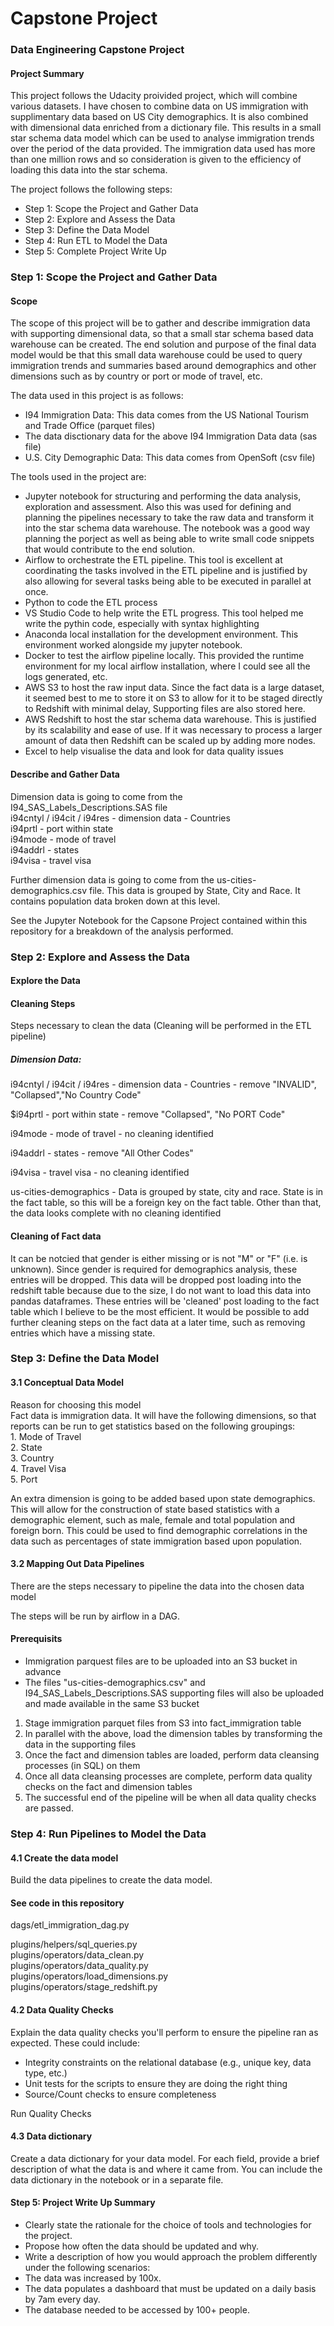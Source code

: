 # Capstone Project
### Data Engineering Capstone Project

#### Project Summary
This project follows the Udacity proivided project, which will combine various datasets. I have chosen to combine data on US immigration with supplimentary data based on US City demographics. It is also combined with dimensional data enriched from a dictionary file. This results in a small star schema data model which can be used to analyse immigration trends over the period of the data provided.
The immigration data used has more than one million rows and so consideration is given to the efficiency of loading this data into the star schema. 

The project follows the following steps:
* Step 1: Scope the Project and Gather Data
* Step 2: Explore and Assess the Data
* Step 3: Define the Data Model
* Step 4: Run ETL to Model the Data
* Step 5: Complete Project Write Up

### Step 1: Scope the Project and Gather Data

#### Scope 
The scope of this project will be to gather and describe immigration data with supporting dimensional data, so that a small star schema based data warehouse can be created. The end solution and purpose of the final data model would be that this small data warehouse could be used to query immigration trends and summaries based around demographics and other dimensions such as by country or port or mode of travel, etc. 

The data used in this project is as follows:
- I94 Immigration Data: This data comes from the US National Tourism and Trade Office (parquet files)
- The data disctionary data for the above I94 Immigration Data data (sas file)
- U.S. City Demographic Data: This data comes from OpenSoft (csv file)

The tools used in the project are:
- Jupyter notebook for structuring and performing the data analysis, exploration and assessment. Also this was used for defining and planning the pipelines necessary to take the raw data and transform it into the star schema data warehouse. The notebook was a good way planning the porject as well as being able to write small code snippets that would contribute to the end solution.
- Airflow to orchestrate the ETL pipeline. This tool is excellent at coordinating the tasks involved in the ETL pipeline and is justified by also allowing for several tasks being able to be executed in parallel at once.
- Python to code the ETL process
- VS Studio Code to help write the ETL progress. This tool helped me write the pythin code, especially with syntax highlighting
- Anaconda local installation for the development environment. This environment worked alongside my jupyter notebook.
- Docker to test the airflow pipeline locally. This provided the runtime environment for my local airflow installation, where I could see all the logs generated, etc.
- AWS S3 to host the raw input data. Since the fact data is a large dataset, it seemed best to me to store it on S3 to allow for it to be staged directly to Redshift with minimal delay, Supporting files are also stored here.
- AWS Redshift to host the star schema data warehouse. This is justified by its scalability and ease of use. If it was necessary to process a larger amount of data then Redshift can be scaled up by adding more nodes.
- Excel to help visualise the data and look for data quality issues

#### Describe and Gather Data 
 
Dimension data is going to come from the I94_SAS_Labels_Descriptions.SAS file  
i94cntyl / i94cit / i94res - dimension data - Countries   
i94prtl - port within state   
i94mode - mode of travel   
i94addrl - states   
i94visa - travel visa   

Further dimension data is going to come from the us-cities-demographics.csv file. This data is grouped by State, City and Race. It contains population data broken down at this level. 

See the Jupyter Notebook for the Capsone Project contained within this repository for a breakdown of the analysis performed.

### Step 2: Explore and Assess the Data
#### Explore the Data 
#### Cleaning Steps
Steps necessary to clean the data (Cleaning will be performed in the ETL pipeline)

##### Dimension Data:

i94cntyl / i94cit / i94res - dimension data - Countries - remove "INVALID", "Collapsed","No Country Code"

$i94prtl - port within state - remove "Collapsed", "No PORT Code"

i94mode - mode of travel - no cleaning identified

i94addrl - states - remove "All Other Codes"

i94visa - travel visa - no cleaning identified

us-cities-demographics - Data is grouped by state, city and race. State is in the fact table, so this will be a foreign key on the fact table.  Other than that, the data looks complete with no cleaning identified

#### Cleaning of Fact data
It can be notcied that gender is either missing or is not "M" or "F" (i.e. is unknown). Since gender is required for demographics analysis, these entries will be dropped. This data will be dropped post loading into the redshift table because due to the size, I do not want to load this data into pandas dataframes. These entries will be 'cleaned' post loading to the fact table which I believe to be the most efficient. It would be possible to add further cleaning steps on the fact data at a later time, such as removing entries which have a missing state. 

### Step 3: Define the Data Model
#### 3.1 Conceptual Data Model
Reason for choosing this model  
Fact data is immigration data. It will have the following dimensions, so that reports can be run to get statistics based on the following groupings:  
    1. Mode of Travel  
    2. State  
    3. Country  
    4. Travel Visa  
    5. Port  
    
An extra dimension is going to be added based upon state demographics. This will allow for the construction of state based statistics with a demographic element, such as male, female and total population and foreign born. This could be used to find demographic correlations in the data such as percentages of state immigration based upon population. 

#### 3.2 Mapping Out Data Pipelines
There are the steps necessary to pipeline the data into the chosen data model  

The steps will be run by airflow in a DAG.  

#### Prerequisits
- Immigration parquest files are to be uploaded into an S3 bucket in advance  
- The files "us-cities-demographics.csv" and I94_SAS_Labels_Descriptions.SAS supporting files will also be uploaded and made available in the same S3 bucket  

1. Stage immigration parquet files from S3 into fact_immigration table
2. In parallel with the above, load the dimension tables by transforming the data in the supporting files 
3. Once the fact and dimension tables are loaded, perform data cleansing processes (in SQL) on them
4. Once all data cleansing processes are complete, perform data quality checks on the fact and dimension tables
5. The successful end of the pipeline will be when all data quality checks are passed.

### Step 4: Run Pipelines to Model the Data 
#### 4.1 Create the data model
Build the data pipelines to create the data model.

#### See code in this repository

dags/etl_immigration_dag.py  

plugins/helpers/sql_queries.py  
plugins/operators/data_clean.py  
plugins/operators/data_quality.py  
plugins/operators/load_dimensions.py  
plugins/operators/stage_redshift.py  

#### 4.2 Data Quality Checks
Explain the data quality checks you'll perform to ensure the pipeline ran as expected. These could include:
 * Integrity constraints on the relational database (e.g., unique key, data type, etc.)
 * Unit tests for the scripts to ensure they are doing the right thing
 * Source/Count checks to ensure completeness
 
Run Quality Checks

#### 4.3 Data dictionary 
Create a data dictionary for your data model. For each field, provide a brief description of what the data is and where it came from. You can include the data dictionary in the notebook or in a separate file.

#### Step 5: Project Write Up Summary
* Clearly state the rationale for the choice of tools and technologies for the project.
* Propose how often the data should be updated and why.
* Write a description of how you would approach the problem differently under the following scenarios:
 * The data was increased by 100x.
 * The data populates a dashboard that must be updated on a daily basis by 7am every day.
 * The database needed to be accessed by 100+ people.
